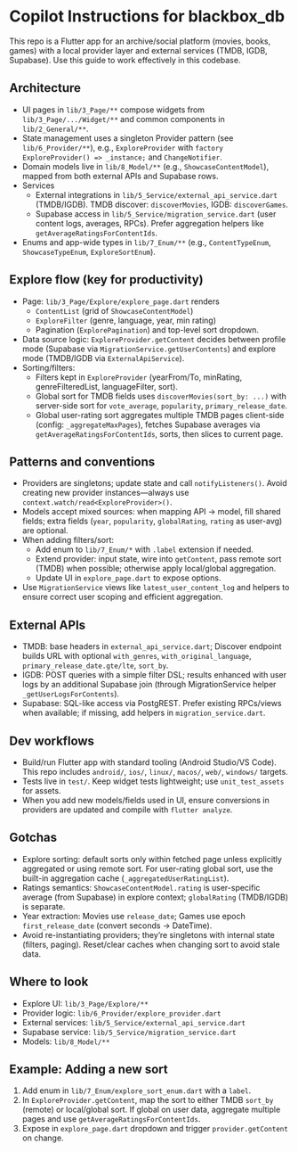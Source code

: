 # Copilot Instructions for blackbox_db

This repo is a Flutter app for an archive/social platform (movies, books, games) with a local provider layer and external services (TMDB, IGDB, Supabase). Use this guide to work effectively in this codebase.

## Architecture
- UI pages in `lib/3_Page/**` compose widgets from `lib/3_Page/.../Widget/**` and common components in `lib/2_General/**`.
- State management uses a singleton Provider pattern (see `lib/6_Provider/**`), e.g., `ExploreProvider` with `factory ExploreProvider() => _instance;` and `ChangeNotifier`.
- Domain models live in `lib/8_Model/**` (e.g., `ShowcaseContentModel`), mapped from both external APIs and Supabase rows.
- Services
  - External integrations in `lib/5_Service/external_api_service.dart` (TMDB/IGDB). TMDB discover: `discoverMovies`, IGDB: `discoverGames`.
  - Supabase access in `lib/5_Service/migration_service.dart` (user content logs, averages, RPCs). Prefer aggregation helpers like `getAverageRatingsForContentIds`.
- Enums and app-wide types in `lib/7_Enum/**` (e.g., `ContentTypeEnum`, `ShowcaseTypeEnum`, `ExploreSortEnum`).

## Explore flow (key for productivity)
- Page: `lib/3_Page/Explore/explore_page.dart` renders
  - `ContentList` (grid of `ShowcaseContentModel`)
  - `ExploreFilter` (genre, language, year, min rating)
  - Pagination (`ExplorePagination`) and top-level sort dropdown.
- Data source logic: `ExploreProvider.getContent` decides between profile mode (Supabase via `MigrationService.getUserContents`) and explore mode (TMDB/IGDB via `ExternalApiService`).
- Sorting/filters:
  - Filters kept in `ExploreProvider` (yearFrom/To, minRating, genreFilteredList, languageFilter, sort).
  - Global sort for TMDB fields uses `discoverMovies(sort_by: ...)` with server-side sort for `vote_average`, `popularity`, `primary_release_date`.
  - Global user-rating sort aggregates multiple TMDB pages client-side (config: `_aggregateMaxPages`), fetches Supabase averages via `getAverageRatingsForContentIds`, sorts, then slices to current page.

## Patterns and conventions
- Providers are singletons; update state and call `notifyListeners()`. Avoid creating new provider instances—always use `context.watch/read<ExploreProvider>()`.
- Models accept mixed sources: when mapping API → model, fill shared fields; extra fields (`year`, `popularity`, `globalRating`, `rating` as user-avg) are optional.
- When adding filters/sort:
  - Add enum to `lib/7_Enum/*` with `.label` extension if needed.
  - Extend provider: input state, wire into `getContent`, pass remote sort (TMDB) when possible; otherwise apply local/global aggregation.
  - Update UI in `explore_page.dart` to expose options.
- Use `MigrationService` views like `latest_user_content_log` and helpers to ensure correct user scoping and efficient aggregation.

## External APIs
- TMDB: base headers in `external_api_service.dart`; Discover endpoint builds URL with optional `with_genres`, `with_original_language`, `primary_release_date.gte/lte`, `sort_by`.
- IGDB: POST queries with a simple filter DSL; results enhanced with user logs by an additional Supabase join (through MigrationService helper `_getUserLogsForContents`).
- Supabase: SQL-like access via PostgREST. Prefer existing RPCs/views when available; if missing, add helpers in `migration_service.dart`.

## Dev workflows
- Build/run Flutter app with standard tooling (Android Studio/VS Code). This repo includes `android/`, `ios/`, `linux/`, `macos/`, `web/`, `windows/` targets.
- Tests live in `test/`. Keep widget tests lightweight; use `unit_test_assets` for assets.
- When you add new models/fields used in UI, ensure conversions in providers are updated and compile with `flutter analyze`.

## Gotchas
- Explore sorting: default sorts only within fetched page unless explicitly aggregated or using remote sort. For user-rating global sort, use the built-in aggregation cache (`_aggregatedUserRatingList`).
- Ratings semantics: `ShowcaseContentModel.rating` is user-specific average (from Supabase) in explore context; `globalRating` (TMDB/IGDB) is separate.
- Year extraction: Movies use `release_date`; Games use epoch `first_release_date` (convert seconds → DateTime).
- Avoid re-instantiating providers; they’re singletons with internal state (filters, paging). Reset/clear caches when changing sort to avoid stale data.

## Where to look
- Explore UI: `lib/3_Page/Explore/**`
- Provider logic: `lib/6_Provider/explore_provider.dart`
- External services: `lib/5_Service/external_api_service.dart`
- Supabase service: `lib/5_Service/migration_service.dart`
- Models: `lib/8_Model/**`

## Example: Adding a new sort
1. Add enum in `lib/7_Enum/explore_sort_enum.dart` with a `label`.
2. In `ExploreProvider.getContent`, map the sort to either TMDB `sort_by` (remote) or local/global sort. If global on user data, aggregate multiple pages and use `getAverageRatingsForContentIds`.
3. Expose in `explore_page.dart` dropdown and trigger `provider.getContent` on change.
